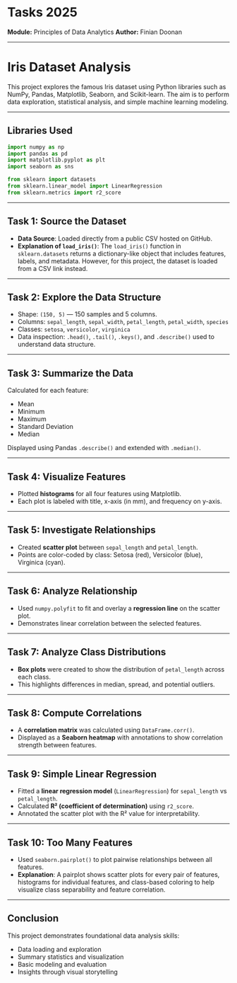 # Tasks 2025 

**Module:**  Principles of Data Analytics
**Author:** Finian Doonan  


---
# Iris Dataset Analysis

This project explores the famous Iris dataset using Python libraries such as NumPy, Pandas, Matplotlib, Seaborn, and Scikit-learn. The aim is to perform data exploration, statistical analysis, and simple machine learning modeling.

---

## Libraries Used

```python
import numpy as np
import pandas as pd
import matplotlib.pyplot as plt
import seaborn as sns

from sklearn import datasets
from sklearn.linear_model import LinearRegression
from sklearn.metrics import r2_score
```

---

## Task 1: Source the Dataset

- **Data Source**: Loaded directly from a public CSV hosted on GitHub.
- **Explanation of `load_iris()`**: The `load_iris()` function in `sklearn.datasets` returns a dictionary-like object that includes features, labels, and metadata. However, for this project, the dataset is loaded from a CSV link instead.

---

## Task 2: Explore the Data Structure

- Shape: `(150, 5)` — 150 samples and 5 columns.
- Columns: `sepal_length`, `sepal_width`, `petal_length`, `petal_width`, `species`
- Classes: `setosa`, `versicolor`, `virginica`
- Data inspection: `.head()`, `.tail()`, `.keys()`, and `.describe()` used to understand data structure.

---

## Task 3: Summarize the Data

Calculated for each feature:
- Mean
- Minimum
- Maximum
- Standard Deviation
- Median

Displayed using Pandas `.describe()` and extended with `.median()`.

---

## Task 4: Visualize Features

- Plotted **histograms** for all four features using Matplotlib.
- Each plot is labeled with title, x-axis (in mm), and frequency on y-axis.

---

## Task 5: Investigate Relationships

- Created **scatter plot** between `sepal_length` and `petal_length`.
- Points are color-coded by class: Setosa (red), Versicolor (blue), Virginica (cyan).

---

## Task 6: Analyze Relationship

- Used `numpy.polyfit` to fit and overlay a **regression line** on the scatter plot.
- Demonstrates linear correlation between the selected features.

---

## Task 7: Analyze Class Distributions

- **Box plots** were created to show the distribution of `petal_length` across each class.
- This highlights differences in median, spread, and potential outliers.

---

##  Task 8: Compute Correlations

- A **correlation matrix** was calculated using `DataFrame.corr()`.
- Displayed as a **Seaborn heatmap** with annotations to show correlation strength between features.

---

## Task 9: Simple Linear Regression

- Fitted a **linear regression model** (`LinearRegression`) for `sepal_length` vs `petal_length`.
- Calculated **R² (coefficient of determination)** using `r2_score`.
- Annotated the scatter plot with the R² value for interpretability.

---

## Task 10: Too Many Features

- Used `seaborn.pairplot()` to plot pairwise relationships between all features.
- **Explanation**: A pairplot shows scatter plots for every pair of features, histograms for individual features, and class-based coloring to help visualize class separability and feature correlation.

---

## Conclusion

This project demonstrates foundational data analysis skills:
- Data loading and exploration
- Summary statistics and visualization
- Basic modeling and evaluation
- Insights through visual storytelling
